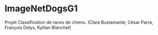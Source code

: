 # ImageNetDogsG1
Projet Classification de races de chiens. (Clara Bustamante, César Parra, François Delys, Kyllian Blanchet)
